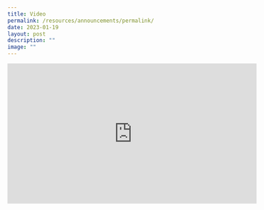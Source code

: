 ```yaml
---
title: Video
permalink: /resources/announcements/permalink/
date: 2023-01-19
layout: post
description: ""
image: ""
---
```

<iframe width="560" height="315" src="https://www.youtube.com/embed/mAPDB3kR0aQ" title="YouTube video player" frameborder="0" allow="accelerometer; autoplay; clipboard-write; encrypted-media; gyroscope; picture-in-picture; web-share" allowfullscreen></iframe>